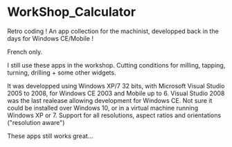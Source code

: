 # WorkShop_Calculator

Retro coding ! An app collection for the machinist, developped back in the days for Windows CE/Mobile !

French only.

I still use these apps in the workshop. Cutting conditions for milling, tapping, turning, drilling + some other widgets.

It was developped using Windows XP/7 32 bits, with Microsoft Visual Studio 2005 to 2008, for Windows CE 2003 and Mobile up to 6. Visual Studio 2008 was the last realease allowing development for Windows CE. Not sure it could be installed over Windows 10, or in a virtual machine running Windows XP or 7. Support for all resolutions, aspect ratios and orientations ("resolution aware")

These apps still works great...
